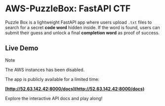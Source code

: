 # AWS-PuzzleBox: FastAPI CTF

Puzzle Box is a lightweight FastAPI app where users upload `.txt` files to search for a secret **code word** hidden inside. If the word is found, users can submit their guess and unlock a final **completion word** as proof of success.

## Live Demo

> [!NOTE]  
> The AWS instances has been disabled.

The app is publicly available for a limited time:

**[http://52.63.142.42:8000/docs](http://52.63.142.42:8000/docs)**

Explore the interactive API docs and play along!

